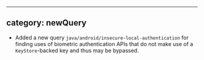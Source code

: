 
---
category: newQuery
---
* Added a new query `java/android/insecure-local-authentication` for finding uses of biometric authentication APIs that do not make use of a `KeyStore`-backed key and thus may be bypassed.